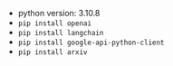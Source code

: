 * python version: 3.10.8
* `pip install openai`
* `pip install langchain`
* `pip install google-api-python-client`
* `pip install arxiv`